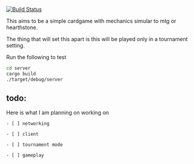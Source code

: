 [![Build Status](https://travis-ci.org/kmerfeld/cardgame.svg?branch=master)](https://travis-ci.org/kmerfeld/cardgame)

This aims to be a simple cardgame with mechanics simular to 
mtg or hearthstone.

The thing that will set this apart is this will be played only 
in a tournament setting. 


Run the following to test 
```bash
cd server
cargo build
./target/debug/server
```

## todo:
Here is what I am planning on working on 

    - [ ] networking

    - [ ] client

    - [ ] tournament mode

    - [ ] gameplay
